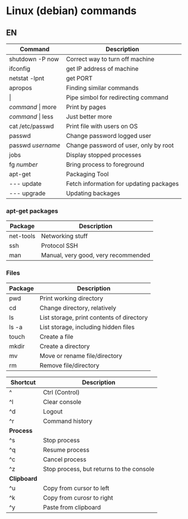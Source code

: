 # Linux (debian) commands

## EN

| Command | Description |
|---|---|
| shutdown -P now | Correct way to turn off machine |
| ifconfig | get IP address of machine |
| netstat -lpnt | get PORT |
| apropos | Finding similar commands |
| \| | Pipe simbol for redirecting command |
| *command* \| more | Print by pages |
| *command* \| less | Just better more |
| cat /etc/passwd | Print file with users on OS |
| passwd | Change password logged user |
| passwd *username* | Change password of user, only by root |
| jobs | Display stopped processes |
| fg *number* | Bring process to foreground |
| apt-get  | Packaging Tool |
| --- update | Fetch information for updating packages |
| --- upgrade | Updating backages |

### apt-get packages

| Package | Description |
|---|---|
| net-tools | Networking stuff |
| ssh | Protocol SSH |
| man | Manual, very good, very recommended |

### Files

| Package | Description |
|---|---|
| pwd | Print working directory |
| cd | Change directory, relatively |
| ls | List storage, print contents of directory |
| ls -a | List storage, including hidden files |
| touch | Create a file |
| mkdir | Create a directory |
| mv | Move or rename file/directory |
| rm | Remove file/directory |


| Shortcut | Description |
|---|---|
| ^ | Ctrl (Control) |
| ^l | Clear console |
| ^d | Logout |
| ^r | Command history |
| **Process** |  |
| ^s | Stop process |
| ^q | Resume process |
| ^c | Cancel process |
| ^z | Stop process, but returns to the console |
| **Clipboard** |  |
| ^u | Copy from cursor to left |
| ^k | Copy from curosr to right |
| ^y | Paste from clipboard |

